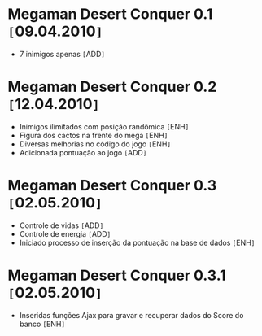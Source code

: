 # Megaman Desert Conquer 0.1 `[`09.04.2010`]` #
  * 7 inimigos apenas `[`ADD`]`

# Megaman Desert Conquer 0.2 `[`12.04.2010`]` #
  * Inimigos ilimitados com posição randômica `[`ENH`]`
  * Figura dos cactos na frente do mega `[`ENH`]`
  * Diversas melhorias no código do jogo `[`ENH`]`
  * Adicionada pontuação ao jogo `[`ADD`]`

# Megaman Desert Conquer 0.3 `[`02.05.2010`]` #

  * Controle de vidas `[`ADD`]`
  * Controle de energia `[`ADD`]`
  * Iniciado processo de inserção da pontuação na base de dados `[`ENH`]`

# Megaman Desert Conquer 0.3.1 `[`02.05.2010`]` #

  * Inseridas funções Ajax para gravar e recuperar dados do Score do banco `[`ENH`]`